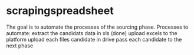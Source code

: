 # scrapingspreadsheet
The goal is to automate the processes of the sourcing phase.
Processes to automate:
extract the candidats data in xls (done)
upload excels to the platform
upload each files candidate in drive
pass each candidate to the next phase 
